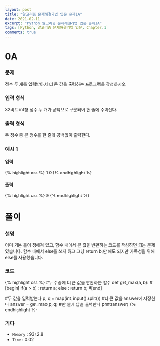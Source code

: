 ```yaml
---
layout: post
title: "알고리즘 문제해결기법 입문 문제1A"
date: 2021-02-11
excerpt: "Python 알고리즘 문제해결기법 입문 문제1A"
tags: [Python, 알고리즘 문제해결기법 입문, Chapter.1]
comments: true
---
```

# 0A

### 문제
정수 두 개를 입력받아서 더 큰 값을 출력하는 프로그램을 작성하시오.

### 입력 형식
32비트 int형 정수 두 개가 공백으로 구분되어 한 줄에 주어진다.

### 출력 형식
두 정수 중 큰 정수를 한 줄에 공백없이 출력한다.

### 예시 1
#### 입력
{% highlight css %}
1 9
{% endhighlight %}
#### 출력
{% highlight css %}
9
{% endhighlight %}

# 풀이

### 설명
이미 기본 틀이 정해져 있고, 함수 내에서 큰 값을 반환하는 코드를 작성하면 되는 문제였습니다. 함수 내에서 else를 쓰지 않고 그냥 return b;만 해도 되지만 가독성을 위해 else를 사용했습니다.    

### 코드
{% highlight css %} 
#두 수중에 더 큰 값을 반환하는 함수
def get_max(a, b):
	#[begin]
	if(a > b) : return a;
	else : return b;
	#[end]
	
#두 값을 입력받는다 
p, q = map(int, input().split())
#더 큰 값을 answer에 저장한다
answer = get_max(p, q)
#한 줄에 답을 출력한다
print(answer)
{% endhighlight %}

### 기타
- `Memory` : 9342.8
- `Time` : 0.02